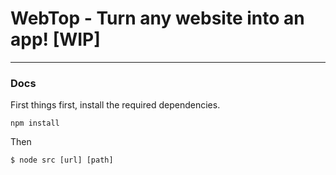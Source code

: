 # WebTop - Turn any website into an app! [WIP]
***
### Docs
First things first, install the required dependencies.
```
npm install
```
Then
```
$ node src [url] [path]
```